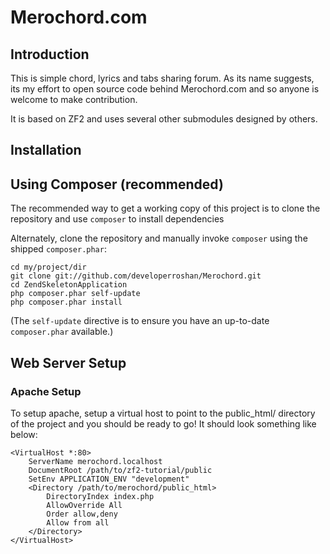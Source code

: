 Merochord.com
=======================

Introduction
------------
This is simple chord, lyrics and tabs sharing forum. As its name suggests,
its my effort to open source code behind Merochord.com and so anyone is 
welcome to make contribution. 

It is based on ZF2 and uses several other submodules designed by others.

Installation
------------

Using Composer (recommended)
----------------------------
The recommended way to get a working copy of this project is to clone the repository
and use `composer` to install dependencies 

Alternately, clone the repository and manually invoke `composer` using the shipped
`composer.phar`:

    cd my/project/dir
    git clone git://github.com/developerroshan/Merochord.git
    cd ZendSkeletonApplication
    php composer.phar self-update
    php composer.phar install

(The `self-update` directive is to ensure you have an up-to-date `composer.phar`
available.)

Web Server Setup
----------------

### Apache Setup

To setup apache, setup a virtual host to point to the public_html/ directory of the
project and you should be ready to go! It should look something like below:

    <VirtualHost *:80>
        ServerName merochord.localhost
        DocumentRoot /path/to/zf2-tutorial/public
        SetEnv APPLICATION_ENV "development"
        <Directory /path/to/merochord/public_html>
            DirectoryIndex index.php
            AllowOverride All
            Order allow,deny
            Allow from all
        </Directory>
    </VirtualHost>

